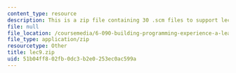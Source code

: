 ```yaml
---
content_type: resource
description: This is a zip file containing 30 .scm files to support lecture 9.
file: null
file_location: /coursemedia/6-090-building-programming-experience-a-lead-in-to-6-001-january-iap-2005/51b04ff802fb0dc3b2e0253ec0ac599a_lec9.zip
file_type: application/zip
resourcetype: Other
title: lec9.zip
uid: 51b04ff8-02fb-0dc3-b2e0-253ec0ac599a
---
```

